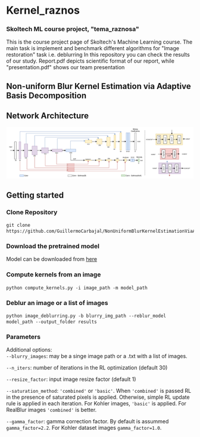 # Kernel_raznos
### Skoltech ML course project, "tema_raznosa"

This is the course project page of Skoltech's Machine Learning course. 
The main task is implement and benchmark different algorithms for "Image restoration" task i.e. deblurring
In this repository you can check the results of our study.
Report.pdf depicts scientific format of our report, while "presentation.pdf" shows our team presentation


## Non-uniform Blur Kernel Estimation via Adaptive Basis Decomposition



## Network Architecture

<p align="center">
<img width="900" src="Docs/architecture.png?raw=true">
  </p>
  
## Getting started



### Clone Repository
```
git clone https://github.com/GuillermoCarbajal/NonUniformBlurKernelEstimationViaAdaptiveBasisDecomposition
```

### Download the pretrained model

Model can be downloaded from [here](https://www.dropbox.com/s/ro9smg1i7lh5b8d/TwoHeads.pkl?dl=0)
### Compute kernels from an image
```
python compute_kernels.py -i image_path -m model_path
```


### Deblur an image or a list of images
```
python image_deblurring.py -b blurry_img_path --reblur_model model_path --output_folder results
```

### Parameters
Additional options:   
  `--blurry_images`: may be a singe image path or a .txt with a list of images.
  
  `--n_iters`: number of iterations in the RL optimization (default 30)       
  
  `--resize_factor`: input image resize factor (default 1)     
  
  `--saturation_method`: `'combined'` or `'basic'`. When `'combined'` is passed RL in the presence of saturated pixels is applied. Otherwise,  simple RL update rule is applied in each iteration. For Kohler images, `'basic'` is applied. For RealBlur images `'combined'` is better.
  
  `--gamma_factor`: gamma correction factor. By default is assummed `gamma_factor=2.2`. For Kohler dataset images `gamma_factor=1.0`.
  

    
